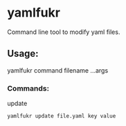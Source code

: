 # yamlfukr
Command line tool to modify yaml files.

## Usage:

yamlfukr command filename ...args

### Commands:

update

    yamlfukr update file.yaml key value
